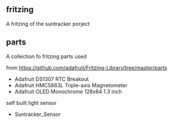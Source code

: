 ## fritzing

A fritzing of the suntracker porject

## parts
A collection fo fritzing parts used

from https://github.com/adafruit/Fritzing-Library/tree/master/parts
* Adafruit DS1307 RTC Breakout
* Adafruit HMC5883L Triple-axis Magnetometer
* Adafruit OLED Monochrome 128x64 1.3 inch

self built light sensor
* Suntracker_Sensor
